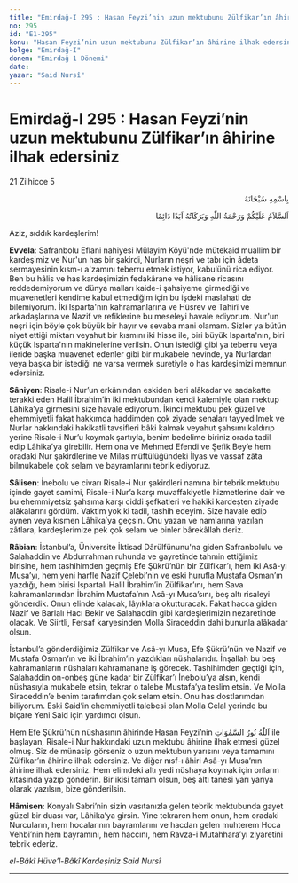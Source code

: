 ```yaml
---
title: "Emirdağ-I 295 : Hasan Feyzi’nin uzun mektubunu Zülfikar’ın âhirine ilhak edersiniz"
no: 295
id: "E1-295"
konu: "Hasan Feyzi’nin uzun mektubunu Zülfikar’ın âhirine ilhak edersiniz"
bolge: "Emirdağ-I"
donem: "Emirdağ 1 Dönemi"
date: 
yazar: "Said Nursî"
---
```


# Emirdağ-I 295 : Hasan Feyzi’nin uzun mektubunu Zülfikar’ın âhirine ilhak edersiniz

21 Zilhicce 5

<p class="arabic" dir="rtl" title="Meal: “Her türlü noksan sıfatlardan yüce olan Allah’ın adıyla.”">بِاسْمِهِ سُبْحَانَهُ</p>

<p class="arabic" dir="rtl" title="Meal: “Allah’ın selâmı, rahmeti ve bereketleri, ebedî ve dâimî olarak üzerinize olsun.”">اَلسَّلاَمُ عَلَيْكُمْ وَرَحْمَةُ اللّٰهِ وَبَرَكَاتُهُ اَبَدًا دَائِمًا</p>

Aziz, sıddık kardeşlerim!

**Evvela**: Safranbolu Eflani nahiyesi Mülayim Köyü'nde mütekaid muallim bir kardeşimiz ve Nur'un has bir şakirdi, Nurların neşri ve tabı için âdeta sermayesinin kısm-ı a'zamını teberru etmek istiyor, kabulünü rica ediyor. Ben bu hâlis ve has kardeşimizin fedakârane ve hâlisane ricasını reddedemiyorum ve dünya malları kaide-i şahsiyeme girmediği ve muavenetleri kendime kabul etmediğim için bu işdeki maslahati de bilemiyorum. İki Isparta'nın kahramanlarına ve Hüsrev ve Tahirî ve arkadaşlarına ve Nazif ve refiklerine bu meseleyi havale ediyorum. Nur'un neşri için böyle çok büyük bir hayır ve sevaba mani olamam. Sizler ya bütün niyet ettiği miktarı veyahut bir kısmını iki hisse ile, biri büyük Isparta'nın, biri küçük Isparta'nın makinelerine verilsin. Onun istediği gibi ya teberru veya ileride başka muavenet edenler gibi bir mukabele nevinde, ya Nurlardan veya başka bir istediği ne varsa vermek suretiyle o has kardeşimizi memnun edersiniz.

**Sâniyen**: Risale-i Nur’un erkânından eskiden beri alâkadar ve sadakatte terakki eden Halil İbrahim’in iki mektubundan kendi kalemiyle olan mektup Lâhika’ya girmesini size havale ediyorum. İkinci mektubu pek güzel ve ehemmiyetli fakat hakkımda haddimden çok ziyade senaları tayyedilmek ve Nurlar hakkındaki hakikatli tavsifleri bâki kalmak veyahut şahsımı kaldırıp yerine Risale-i Nur’u koymak şartıyla, benim bedelime biriniz orada tadil edip Lâhika’ya girebilir. Hem ona ve Mehmed Efendi ve Şefik Bey’e hem oradaki Nur şakirdlerine ve Milas müftülüğündeki İlyas ve vassaf zâta bilmukabele çok selam ve bayramlarını tebrik ediyoruz.

**Sâlisen**: İnebolu ve civarı Risale-i Nur şakirdleri namına bir tebrik mektubu içinde gayet samimi, Risale-i Nur’a karşı muvaffakiyetle hizmetlerine dair ve bu ehemmiyetsiz şahsıma karşı ciddi şefkatleri ve hakiki kardeşten ziyade alâkalarını gördüm. Vaktim yok ki tadil, tashih edeyim. Size havale edip aynen veya kısmen Lâhika’ya geçsin. Onu yazan ve namlarına yazılan zâtlara, kardeşlerimize pek çok selam ve binler bârekâllah deriz.

**Râbian**: İstanbul’a, Üniversite İktisad Dârülfünunu'na giden Safranbolulu ve Salahaddin ve Abdurrahman ruhunda ve gayretinde tahmin ettiğimiz birisine, hem tashihimden geçmiş Efe Şükrü’nün bir Zülfikar’ı, hem iki Asâ-yı Musa’yı, hem yeni harfle Nazif Çelebi’nin ve eski hurufla Mustafa Osman’ın yazdığı, hem birisi Ispartalı Halil İbrahim’in Zülfikar’ını, hem Sava kahramanlarından İbrahim Mustafa’nın Asâ-yı Musa’sını, beş altı risaleyi gönderdik. Onun elinde kalacak, lâyıklara okutturacak. Fakat hacca giden Nazif ve Barlalı Hacı Bekir ve Salahaddin gibi kardeşlerimizin nezaretinde olacak. Ve Siirtli, Fersaf karyesinden Molla Siraceddin dahi bununla alâkadar olsun.

İstanbul’a gönderdiğimiz Zülfikar ve Asâ-yı Musa, Efe Şükrü’nün ve Nazif ve Mustafa Osman’ın ve iki İbrahim’in yazdıkları nüshalarıdır. İnşallah bu beş kahramanların nüshaları kahramanane iş görecek. Tashihimden geçtiği için, Salahaddin on-onbeş güne kadar bir Zülfikar’ı İnebolu’ya alsın, kendi nüshasıyla mukabele etsin, tekrar o talebe Mustafa’ya teslim etsin. Ve Molla Siraceddin’e benim tarafımdan çok selam etsin. Onu has dostlarımdan biliyorum. Eski Said’in ehemmiyetli talebesi olan Molla Celal yerinde bu biçare Yeni Said için yardımcı olsun.

Hem Efe Şükrü’nün nüshasının âhirinde Hasan Feyzi’nin <span class="arabic" dir="rtl" title="">اَللّٰهُ نُورُ السَّمٰوَاتِ</span> ile başlayan, Risale-i Nur hakkındaki uzun mektubu âhirine ilhak etmesi güzel olmuş. Siz de münasip görseniz o uzun mektubun yarısını veya tamamını Zülfikar’ın âhirine ilhak edersiniz. Ve diğer nısf-ı âhiri Asâ-yı Musa’nın âhirine ilhak edersiniz. Hem elimdeki altı yedi nüshaya koymak için onların kıtasında yazıp gönderin. Bir ikisi tamam olsun, beş altı tanesi yarı yarıya olarak yazılsın, bize gönderilsin.

**Hâmisen**: Konyalı Sabri’nin sizin vasıtanızla gelen tebrik mektubunda gayet güzel bir duası var, Lâhika’ya girsin. Yine tekraren hem onun, hem oradaki Nurcuların, hem hocalarının bayramlarını ve hacdan gelen muhterem Hoca Vehbi’nin hem bayramını, hem haccını, hem Ravza-i Mutahhara’yı ziyaretini tebrik ederiz.

*el-Bâkî Hüve’l-Bâkî*
*Kardeşiniz*
*Said Nursî*

***
